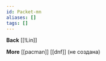 ```yaml
---
id: Packet-mn
aliases: []
tags: []
---
```

**Back**
    [[!Lin]]

**More**
    [[pacman]]
    [[dnf]] (не создана)
